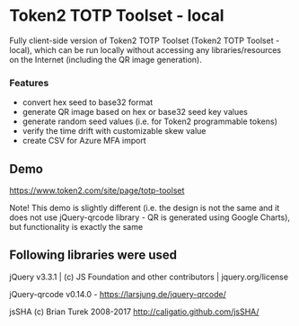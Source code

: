 # Token2 TOTP Toolset - local
Fully client-side version of Token2 TOTP Toolset (Token2 TOTP Toolset - local), which can be run locally without accessing any libraries/resources on the Internet (including the QR image generation).

### Features
* convert hex seed to base32 format
* generate QR image based on hex or base32 seed key values
* generate random seed values (i.e. for Token2 programmable tokens)
* verify the time drift with customizable skew value
* create CSV for Azure MFA import



## Demo
https://www.token2.com/site/page/totp-toolset

Note! This demo is slightly different (i.e. the design is not the same and it does not use jQuery-qrcode library - QR is generated using Google Charts), but functionality is exactly the same


## Following libraries were used

jQuery v3.3.1 | (c) JS Foundation and other contributors | jquery.org/license 

jQuery-qrcode v0.14.0 - https://larsjung.de/jquery-qrcode/ 

jsSHA (c) Brian Turek 2008-2017 http://caligatio.github.com/jsSHA/
